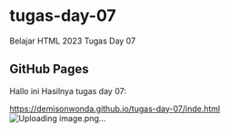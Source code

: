 # tugas-day-07
Belajar  HTML 2023 Tugas Day 07 

## GitHub Pages
Hallo ini Hasilnya tugas day 07:

https://demisonwonda.github.io/tugas-day-07/inde.html
![Uploading image.png…]()


